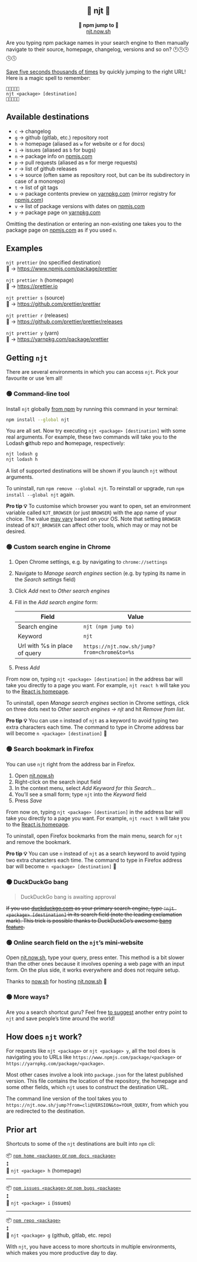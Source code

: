 <h2 align="center"> 🐸 njt 🐸</h2>

<p align="center">
<b>🐸 npm jump to 🐸</b><br/>
<a href="https://njt.now.sh">njt.now.sh</a>
</p>

Are you typing npm package names in your search engine to then manually navigate to their source, homepage, changelog, versions and so on? 🕐🕑🕒🕓🕔

[Save five seconds thousands of times](https://xkcd.com/1205/) by quickly jumping to the right URL!
Here is a magic spell to remember:

```
🐸✨🐸✨🐸
njt <package> [destination]
🐸✨🐸✨🐸
```

## Available destinations

<!-- When updating, remember to reflect changes in cli/cli.js and src/components/AvailableDestinations.tsx -->

- `c` → changelog
- `g` → github (gitlab, etc.) repository root
- `h` → homepage (aliased as `w` for website or `d` for docs)
- `i` → issues (aliased as `b` for bugs)
- `n` → package info on [npmjs.com](https://www.npmjs.com)
- `p` → pull requests (aliased as `m` for merge requests)
- `r` → list of github releases
- `s` → source (often same as repository root, but can be its subdirectory in case of a monorepo)
- `t` → list of git tags
- `u` → package contents preview on [yarnpkg.com](https://yarnpkg.com) (mirror registry for [npmjs.com](https://www.npmjs.com))
- `v` → list of package versions with dates on [npmjs.com](https://www.npmjs.com)
- `y` → package page on [yarnpkg.com](https://yarnpkg.com)

Omitting the destination or entering an non-existing one takes you to the package page on [npmjs.com](https://www.npmjs.com) as if you used `n`.

## Examples

`njt prettier` (no specified destination)  
🐸 → https://www.npmjs.com/package/prettier

`njt prettier h` (homepage)  
🐸 → https://prettier.io

`njt prettier s` (source)  
🐸 → https://github.com/prettier/prettier

`njt prettier r` (releases)  
🐸 → https://github.com/prettier/prettier/releases

`njt prettier y` (yarn)  
🐸 → https://yarnpkg.com/package/prettier

## Getting `njt`

There are several environments in which you can access `njt`.
Pick your favourite or use ’em all!

### 🟢 Command-line tool

Install `njt` globally [from npm](https://www.npmjs.com/package/njt) by running this command in your terminal:

```bash
npm install --global njt
```

You are all set.
Now try executing `njt <package> [destination]` with some real arguments.
For example, these two commands will take you to the Lodash **g**ithub repo and **h**omepage, respectively:

```bash
njt lodash g
njt lodash h
```

A list of supported destinations will be shown if you launch `njt` without arguments.

To uninstall, run `npm remove --global njt`.
To reinstall or upgrade, run `npm install --global njt` again.

**Pro tip 💡** To customise which browser you want to open, set an environment variable called `NJT_BROWSER` (or just `BROWSER`) with the app name of your choice.
The value [may vary](https://www.npmjs.com/package/open#app) based on your OS.
Note that setting `BROWSER` instead of `NJT_BROWSER` can affect other tools, which may or may not be desired.

### 🟢 Custom search engine in Chrome

1.  Open Chrome settings, e.g. by navigating to `chrome://settings`
1.  Navigate to _Manage search engines_ section (e.g. by typing its name in the _Search settings_ field)
1.  Click _Add_ next to _Other search engines_
1.  Fill in the _Add search engine_ form:

    | Field                         | Value                                       |
    | ----------------------------- | ------------------------------------------- |
    | Search engine                 | `njt (npm jump to)`                         |
    | Keyword                       | `njt`                                       |
    | Url with %s in place of query | `https://njt.now.sh/jump?from=chrome&to=%s` |

1.  Press _Add_

From now on, typing `njt <package> [destination]` in the address bar will take you directly to a page you want.
For example, `njt react h` will take you to the [React.js homepage](https://reactjs.org).

To uninstall, open _Manage search engines_ section in Chrome settings, click on three dots next to _Other search engines → njt_ and hit _Remove from list_.

**Pro tip 💡** You can use `n` instead of `njt` as a keyword to avoid typing two extra characters each time.
The command to type in Chrome address bar will become `n <package> [destination]` 🚀

### 🟢 Search bookmark in Firefox

You can use `njt` right from the address bar in Firefox.

1.  Open [njt.now.sh](https://njt.now.sh)
1.  Right-click on the search input field
1.  In the context menu, select _Add Keyword for this Search..._
1.  You’ll see a small form; type `njt` into the _Keyword_ field
1.  Press _Save_

From now on, typing `njt <package> [destination]` in the address bar will take you directly to a page you want.
For example, `njt react h` will take you to the [React.js homepage](https://reactjs.org).

To uninstall, open Firefox bookmarks from the main menu, search for `njt` and remove the bookmark.

**Pro tip 💡** You can use `n` instead of `njt` as a search keyword to avoid typing two extra characters each time.
The command to type in Firefox address bar will become `n <package> [destination]` 🚀

### 🟢 DuckDuckGo bang

> DuckDuckGo bang is awaiting approval

<s>If you use [duckduckgo.com](https://duckduckgo.com) as your primary search engine, type `!njt <package> [destination]` in its search field (note the leading exclamation mark).
This trick is possible thanks to DuckDuckGo’s awesome [bang feature](https://duckduckgo.com/bang).</s>

### 🟢 Online search field on the `njt`’s mini-website

Open [njt.now.sh](https://njt.now.sh), type your query, press enter.
This method is a bit slower than the other ones because it involves opening a web page with an input form.
On the plus side, it works everywhere and does not require setup.

Thanks to [now.sh](https://now.sh) for hosting [njt.now.sh](https://njt.now.sh) 💚

### 🟢 More ways?

Are you a search shortcut guru?
Feel free [to suggest](https://github.com/kachkaev/njt/issues/new?title=New+entry+point+suggestion) another entry point to `njt` and save people’s time around the world!

## How does `njt` work?

For requests like `njt <package>` or `njt <package> y`, all the tool does is navigating you to URLs like `https://www.npmjs.com/package/<package>` or `https://yarnpkg.com/package/<package>`.

Most other cases involve a look into `package.json` for the latest published version.
This file contains the location of the repository, the homepage and some other fields, which `njt` uses to construct the destination URL.

The command line version of the tool takes you to `https://njt.now.sh/jump?from=cli@VERSION&to=YOUR_QUERY`, from which you are redirected to the destination.

## Prior art

Shortcuts to some of the `njt` destinations are built into `npm` cli:

📦 [`npm home <package>` or `npm docs <package>`](https://docs.npmjs.com/cli/docs)  
⭥  
🐸 `njt <package> h` (homepage)

---

📦 [`npm issues <package>` or `npm bugs <package>`](https://docs.npmjs.com/cli/bugs)  
⭥  
🐸 `njt <package> i` (issues)

---

📦 [`npm repo <package>`](https://docs.npmjs.com/cli/repo)  
⭥  
🐸 `njt <package> g` (github, gitlab, etc. repo)

With `njt`, you have access to more shortcuts in multiple environments, which makes you more productive day to day.
